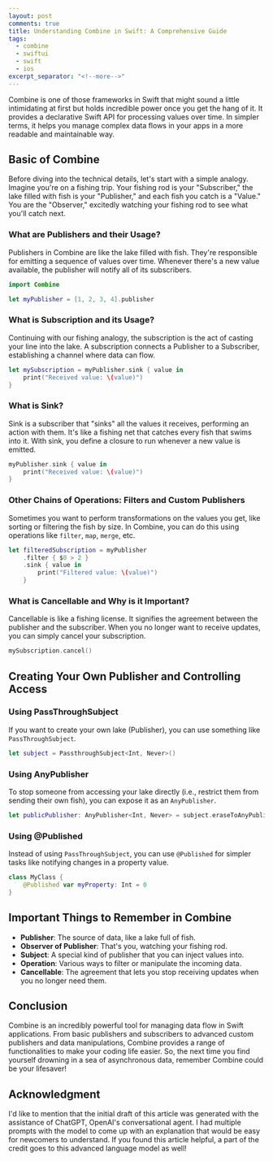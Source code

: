 ```yaml
---
layout: post
comments: true
title: Understanding Combine in Swift: A Comprehensive Guide
tags:
  - combine
  - swiftui
  - swift
  - ios
excerpt_separator: "<!--more-->"
---
```


Combine is one of those frameworks in Swift that might sound a little intimidating at first but holds incredible power once you get the hang of it. It provides a declarative Swift API for processing values over time. In simpler terms, it helps you manage complex data flows in your apps in a more readable and maintainable way.

<!--more-->

## Basic of Combine

Before diving into the technical details, let's start with a simple analogy. Imagine you're on a fishing trip. Your fishing rod is your "Subscriber," the lake filled with fish is your "Publisher," and each fish you catch is a "Value." You are the "Observer," excitedly watching your fishing rod to see what you'll catch next.

### What are Publishers and their Usage?

Publishers in Combine are like the lake filled with fish. They're responsible for emitting a sequence of values over time. Whenever there's a new value available, the publisher will notify all of its subscribers.

```swift
import Combine

let myPublisher = [1, 2, 3, 4].publisher
```

### What is Subscription and its Usage?

Continuing with our fishing analogy, the subscription is the act of casting your line into the lake. A subscription connects a Publisher to a Subscriber, establishing a channel where data can flow.

```swift
let mySubscription = myPublisher.sink { value in
    print("Received value: \(value)")
}
```

### What is Sink?

Sink is a subscriber that "sinks" all the values it receives, performing an action with them. It's like a fishing net that catches every fish that swims into it. With sink, you define a closure to run whenever a new value is emitted.

```swift
myPublisher.sink { value in
    print("Received value: \(value)")
}
```

### Other Chains of Operations: Filters and Custom Publishers

Sometimes you want to perform transformations on the values you get, like sorting or filtering the fish by size. In Combine, you can do this using operations like `filter`, `map`, `merge`, etc.

```swift
let filteredSubscription = myPublisher
    .filter { $0 > 2 }
    .sink { value in
        print("Filtered value: \(value)")
    }
```

### What is Cancellable and Why is it Important?

Cancellable is like a fishing license. It signifies the agreement between the publisher and the subscriber. When you no longer want to receive updates, you can simply cancel your subscription.

```swift
mySubscription.cancel()
```

## Creating Your Own Publisher and Controlling Access

### Using PassThroughSubject

If you want to create your own lake (Publisher), you can use something like `PassThroughSubject`.

```swift
let subject = PassthroughSubject<Int, Never>()
```

### Using AnyPublisher

To stop someone from accessing your lake directly (i.e., restrict them from sending their own fish), you can expose it as an `AnyPublisher`.

```swift
let publicPublisher: AnyPublisher<Int, Never> = subject.eraseToAnyPublisher()
```

### Using @Published

Instead of using `PassThroughSubject`, you can use `@Published` for simpler tasks like notifying changes in a property value.

```swift
class MyClass {
    @Published var myProperty: Int = 0
}
```

## Important Things to Remember in Combine

- **Publisher**: The source of data, like a lake full of fish.
- **Observer of Publisher**: That's you, watching your fishing rod.
- **Subject**: A special kind of publisher that you can inject values into.
- **Operation**: Various ways to filter or manipulate the incoming data.
- **Cancellable**: The agreement that lets you stop receiving updates when you no longer need them.

## Conclusion

Combine is an incredibly powerful tool for managing data flow in Swift applications. From basic publishers and subscribers to advanced custom publishers and data manipulations, Combine provides a range of functionalities to make your coding life easier. So, the next time you find yourself drowning in a sea of asynchronous data, remember Combine could be your lifesaver!

## Acknowledgment

I'd like to mention that the initial draft of this article was generated with the assistance of ChatGPT, OpenAI's conversational agent. I had multiple prompts with the model to come up with an explanation that would be easy for newcomers to understand. If you found this article helpful, a part of the credit goes to this advanced language model as well!

